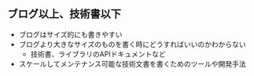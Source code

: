 ## ブログ以上、技術書以下

-   ブログはサイズ的にも書きやすい
-   ブログより大きなサイズのものを書く時にどうすればいいのかわからない
    -   技術書、ライブラリのAPIドキュメントなど
-   スケールしてメンテナンス可能な技術文書を書くためのツールや開発手法
